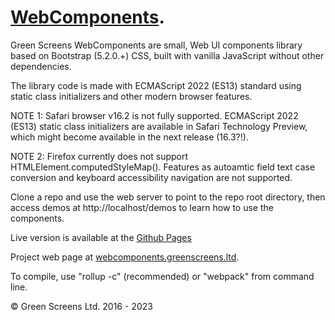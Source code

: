 # [WebComponents](https://webcomponents.greenscreens.ltd/).
 
Green Screens WebComponents are small, Web UI components library based on Bootstrap (5.2.0.+) CSS, built with vanilla JavaScript without other dependencies.
 
The library code is made with ECMAScript 2022 (ES13) standard using static class initializers and other modern browser features. 

NOTE 1: Safari browser v16.2 is not fully supported. ECMAScript 2022 (ES13) static class initializers are available in Safari Technology Preview, which might become available in the next release (16.3?!).
 
NOTE 2: Firefox currently does not support HTMLElement.computedStyleMap(). Features as autoamtic field text case conversion and keyboard accessibility navigation are not supported.

Clone a repo and use the web server to point to the repo root directory, then access demos at http://localhost/demos to learn how to use the components.

Live version is available at the [Github Pages](https://greenscreens-io.github.io/webcomponents/demos/)
 
Project web page at [webcomponents.greenscreens.ltd](https://webcomponents.greenscreens.ltd/).

To compile, use "rollup -c" (recommended) or "webpack" from command line.
 
&copy; Green Screens Ltd. 2016 - 2023
 